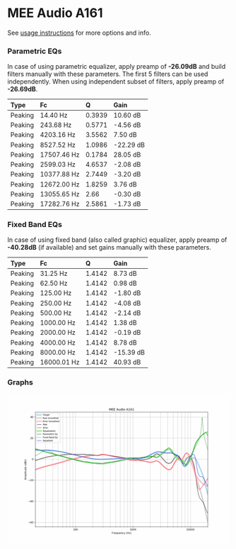# MEE Audio A161
See [usage instructions](https://github.com/jaakkopasanen/AutoEq#usage) for more options and info.

### Parametric EQs
In case of using parametric equalizer, apply preamp of **-26.09dB** and build filters manually
with these parameters. The first 5 filters can be used independently.
When using independent subset of filters, apply preamp of **-26.69dB**.

| Type    | Fc          |      Q | Gain      |
|:--------|:------------|:-------|:----------|
| Peaking | 14.40 Hz    | 0.3939 | 10.60 dB  |
| Peaking | 243.68 Hz   | 0.5771 | -4.56 dB  |
| Peaking | 4203.16 Hz  | 3.5562 | 7.50 dB   |
| Peaking | 8527.52 Hz  | 1.0986 | -22.29 dB |
| Peaking | 17507.46 Hz | 0.1784 | 28.05 dB  |
| Peaking | 2599.03 Hz  | 4.6537 | -2.08 dB  |
| Peaking | 10377.88 Hz | 2.7449 | -3.20 dB  |
| Peaking | 12672.00 Hz | 1.8259 | 3.76 dB   |
| Peaking | 13055.65 Hz | 2.66   | -0.30 dB  |
| Peaking | 17282.76 Hz | 2.5861 | -1.73 dB  |

### Fixed Band EQs
In case of using fixed band (also called graphic) equalizer, apply preamp of **-40.28dB**
(if available) and set gains manually with these parameters.

| Type    | Fc          |      Q | Gain      |
|:--------|:------------|:-------|:----------|
| Peaking | 31.25 Hz    | 1.4142 | 8.73 dB   |
| Peaking | 62.50 Hz    | 1.4142 | 0.98 dB   |
| Peaking | 125.00 Hz   | 1.4142 | -1.80 dB  |
| Peaking | 250.00 Hz   | 1.4142 | -4.08 dB  |
| Peaking | 500.00 Hz   | 1.4142 | -2.14 dB  |
| Peaking | 1000.00 Hz  | 1.4142 | 1.38 dB   |
| Peaking | 2000.00 Hz  | 1.4142 | -0.19 dB  |
| Peaking | 4000.00 Hz  | 1.4142 | 8.78 dB   |
| Peaking | 8000.00 Hz  | 1.4142 | -15.39 dB |
| Peaking | 16000.01 Hz | 1.4142 | 40.93 dB  |

### Graphs
![](./MEE%20Audio%20A161.png)